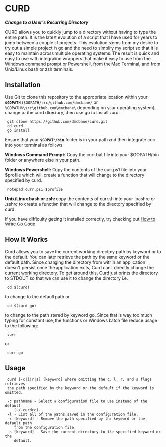# CURD

***Change to a User's Recurring Directory***

CURD allows you to quickly jump to a directory without having to type the entire
path.  It is the latest evolution of a script that I have used for years to jump
between a couple of projects.  This evolution stems from my desire to try out a
simple project in go and the need to simplify my script so that it is easy to
maintain across multiple operating systems.  The result is quick and easy to use
with integration wrappers that make it easy to use from the Windows command
prompt or Powershell, from the Mac Terminal, and from Unix/Linux bash or zsh
terminals.

## Installation

Use Git to clone this repository to the appropriate location within your **```$GOPATH```**
(```$GOPATH/src/github.com/dmcbane/``` or ```%GOPATH%\src\github.com\dmcbane\``` depending
on your operating system), change to the curd directory, then use go to install curd.

     git clone https://github.com/dmcbane/curd.git
     cd curd
     go install

Ensure that your **```$GOPATH/bin```** folder is in your path and then integrate curr into
your terminal as follows:

**Windows Command Prompt:** Copy the curr.bat file into your $GOPATH/bin folder or
anywhere else in your path.

**Windows Powershell:** Copy the contents of the curr.ps1 file into your $profile
which will create a function that will change to the directory specified by
curd.

     notepad curr.ps1 $profile

**Unix/Linux bash or zsh:** copy the contents of curr.sh into your .bashrc or .zshrc
to create a function that will change to the directory specified by curd.

If you have difficulty getting it installed correctly, try checking out [How to
Write Go Code](https://golang.org/doc/code.html)


## How It Works

Curd allows you to save the current working directory path by keyword or to the
default. You can later retrieve the path by the same keyword or the default
path.  Since changing the directory from within an application doesn't persist
once the application exits, Curd can't directly change the current working
directory.  To get around this, Curd just prints the directory to STDOUT so that
we can use it to change the directory i.e.

     cd $(curd)

to change to the default path or

     cd $(curd go)

to change to the path stored by keyword go.  Since that is way too much typing
for constant use, the functions or Windows batch file reduce usage to the
following:

     curr

or

     curr go

## Usage

     curd [-c|l|r|s] [keyword] where omitting the c, l, r, and s flags retrieves
     the path specified by the keyword or the default if the keyword is omitted.

     -c pathname - Select a configuration file to use instead of the default
        (~/.curdrc).
     -l - List all of the paths saved in the configuration file.
     -r [keyword] - Remove the path specified by the keyword or the default path
        from the configuration file.
     -s [keyword] - Save the current directory to the specified keyword or the
	    default.

